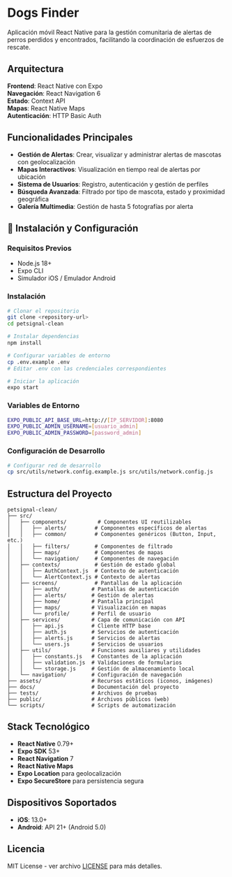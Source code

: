 # Dogs Finder

Aplicación móvil React Native para la gestión comunitaria de alertas de perros perdidos y encontrados, facilitando la coordinación de esfuerzos de rescate.

## Arquitectura

**Frontend**: React Native con Expo  
**Navegación**: React Navigation 6  
**Estado**: Context API  
**Mapas**: React Native Maps  
**Autenticación**: HTTP Basic Auth  

## Funcionalidades Principales

- **Gestión de Alertas**: Crear, visualizar y administrar alertas de mascotas con geolocalización
- **Mapas Interactivos**: Visualización en tiempo real de alertas por ubicación
- **Sistema de Usuarios**: Registro, autenticación y gestión de perfiles
- **Búsqueda Avanzada**: Filtrado por tipo de mascota, estado y proximidad geográfica
- **Galería Multimedia**: Gestión de hasta 5 fotografías por alerta

## 🚀 Instalación y Configuración

### Requisitos Previos
- Node.js 18+
- Expo CLI
- Simulador iOS / Emulador Android

### Instalación
```bash
# Clonar el repositorio
git clone <repository-url>
cd petsignal-clean

# Instalar dependencias
npm install

# Configurar variables de entorno
cp .env.example .env
# Editar .env con las credenciales correspondientes

# Iniciar la aplicación
expo start
```

### Variables de Entorno
```bash
EXPO_PUBLIC_API_BASE_URL=http://[IP_SERVIDOR]:8080
EXPO_PUBLIC_ADMIN_USERNAME=[usuario_admin]
EXPO_PUBLIC_ADMIN_PASSWORD=[password_admin]
```

### Configuración de Desarrollo
```bash
# Configurar red de desarrollo
cp src/utils/network.config.example.js src/utils/network.config.js
```

## Estructura del Proyecto

```
petsignal-clean/
├── src/
│   ├── components/          # Componentes UI reutilizables
│   │   ├── alerts/         # Componentes específicos de alertas
│   │   ├── common/         # Componentes genéricos (Button, Input, etc.)
│   │   ├── filters/        # Componentes de filtrado
│   │   ├── maps/           # Componentes de mapas
│   │   └── navigation/     # Componentes de navegación
│   ├── contexts/           # Gestión de estado global
│   │   ├── AuthContext.js  # Contexto de autenticación
│   │   └── AlertContext.js # Contexto de alertas
│   ├── screens/            # Pantallas de la aplicación
│   │   ├── auth/          # Pantallas de autenticación
│   │   ├── alerts/        # Gestión de alertas
│   │   ├── home/          # Pantalla principal
│   │   ├── maps/          # Visualización en mapas
│   │   └── profile/       # Perfil de usuario
│   ├── services/          # Capa de comunicación con API
│   │   ├── api.js         # Cliente HTTP base
│   │   ├── auth.js        # Servicios de autenticación
│   │   ├── alerts.js      # Servicios de alertas
│   │   └── users.js       # Servicios de usuarios
│   ├── utils/             # Funciones auxiliares y utilidades
│   │   ├── constants.js   # Constantes de la aplicación
│   │   ├── validation.js  # Validaciones de formularios
│   │   └── storage.js     # Gestión de almacenamiento local
│   └── navigation/        # Configuración de navegación
├── assets/                # Recursos estáticos (iconos, imágenes)
├── docs/                  # Documentación del proyecto
├── tests/                 # Archivos de pruebas
├── public/                # Archivos públicos (web)
└── scripts/               # Scripts de automatización
```

## Stack Tecnológico

- **React Native** 0.79+
- **Expo SDK** 53+
- **React Navigation** 7
- **React Native Maps**
- **Expo Location** para geolocalización
- **Expo SecureStore** para persistencia segura

## Dispositivos Soportados

- **iOS**: 13.0+
- **Android**: API 21+ (Android 5.0)

## Licencia

MIT License - ver archivo [LICENSE](LICENSE) para más detalles.
